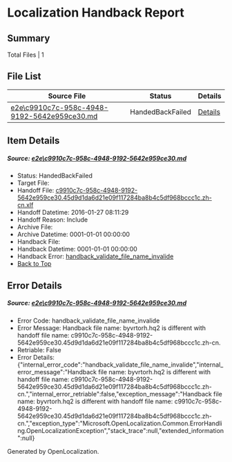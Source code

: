 # <a name='report-top'></a> Localization Handback Report

## Summary
 Total Files | 1

## File List
 Source File | Status | Details 
 ----------- | ------ | ------- 
 [e2e\c9910c7c-958c-4948-9192-5642e959ce30.md](https://github.com/OpenLocalizationTest/oltest/blob/c1542705e97124db1513f1ae75325f5144694d1f/e2e/c9910c7c-958c-4948-9192-5642e959ce30.md) | HandedBackFailed | [Details](#736ce40ea5bc7e35d2abbdd5567e40450583191d5)

## Item Details
##### <a name='736ce40ea5bc7e35d2abbdd5567e40450583191d5'></a> Source: [e2e\c9910c7c-958c-4948-9192-5642e959ce30.md](https://github.com/OpenLocalizationTest/oltest/blob/c1542705e97124db1513f1ae75325f5144694d1f/e2e/c9910c7c-958c-4948-9192-5642e959ce30.md)
* Status: HandedBackFailed
* Target File: 
* Handoff File: [c9910c7c-958c-4948-9192-5642e959ce30.45d9d1da6d21e09f117284ba8b4c5df968bccc1c.zh-cn.xlf](https://github.com/OpenLocalizationTestOrg/olhandoff/blob/b8042dd2850a57df219c4a551e3239971637a5fa/ol-handoff/OpenLocalizationTestOrg/oltest.zh-cn/tianzh/c9910c7c-958c-4948-9192-5642e959ce30.45d9d1da6d21e09f117284ba8b4c5df968bccc1c.zh-cn.xlf)
* Handoff Datetime: 2016-01-27 08:11:29
* Handoff Reason: Include
* Archive File: 
* Archive Datetime: 0001-01-01 00:00:00
* Handback File: 
* Handback Datetime: 0001-01-01 00:00:00
* Handback Error: [handback_validate_file_name_invalide](#736ce40ea5bc7e35d2abbdd5567e40450583191d5handback_validate_file_name_invalide)
* [Back to Top](#report-top)


## Error Details
##### <a name='736ce40ea5bc7e35d2abbdd5567e40450583191d5handback_validate_file_name_invalide'></a> Source: [e2e\c9910c7c-958c-4948-9192-5642e959ce30.md](#736ce40ea5bc7e35d2abbdd5567e40450583191d5)
* Error Code: handback_validate_file_name_invalide
* Error Message: Handback file name: byvrtorh.hq2 is different with handoff file name: c9910c7c-958c-4948-9192-5642e959ce30.45d9d1da6d21e09f117284ba8b4c5df968bccc1c.zh-cn.
* Retriable: False
* Error Details: {"internal_error_code":"handback_validate_file_name_invalide","internal_error_message":"Handback file name: byvrtorh.hq2 is different with handoff file name: c9910c7c-958c-4948-9192-5642e959ce30.45d9d1da6d21e09f117284ba8b4c5df968bccc1c.zh-cn.","internal_error_retriable":false,"exception_message":"Handback file name: byvrtorh.hq2 is different with handoff file name: c9910c7c-958c-4948-9192-5642e959ce30.45d9d1da6d21e09f117284ba8b4c5df968bccc1c.zh-cn.","exception_type":"Microsoft.OpenLocalization.Common.ErrorHandling.OpenLocalizationException","stack_trace":null,"extended_information":null}


Generated by OpenLocalization.
